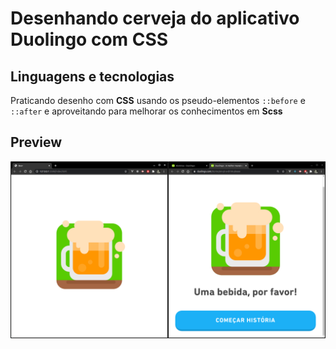 # Desenhando cerveja do aplicativo Duolingo com CSS
## Linguagens e tecnologias
 Praticando desenho com **CSS** usando os pseudo-elementos `::before` e `::after` e aproveitando para melhorar os conhecimentos em **Scss**

## Preview

<div align="center">
    <img src="preview.png" alt="Preview">
</div>